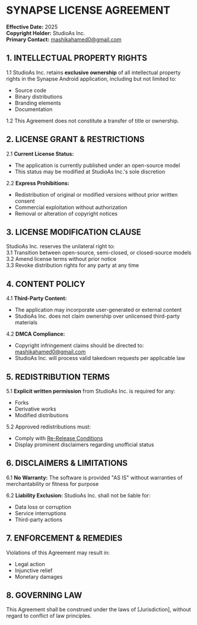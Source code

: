 # **SYNAPSE LICENSE AGREEMENT**  
**Effective Date:** 2025  
**Copyright Holder:** StudioAs Inc.  
**Primary Contact:** [mashikahamed0@gmail.com](mailto:mashikahamed0@gmail.com)  

## **1. INTELLECTUAL PROPERTY RIGHTS**  
1.1 StudioAs Inc. retains **exclusive ownership** of all intellectual property rights in the Synapse Android application, including but not limited to:  
   - Source code  
   - Binary distributions  
   - Branding elements  
   - Documentation  

1.2 This Agreement does not constitute a transfer of title or ownership.  

## **2. LICENSE GRANT & RESTRICTIONS**  
2.1 **Current License Status:**  
   - The application is currently published under an open-source model  
   - This status may be modified at StudioAs Inc.'s sole discretion  

2.2 **Express Prohibitions:**  
   - Redistribution of original or modified versions without prior written consent  
   - Commercial exploitation without authorization  
   - Removal or alteration of copyright notices  

## **3. LICENSE MODIFICATION CLAUSE**  
StudioAs Inc. reserves the unilateral right to:  
3.1 Transition between open-source, semi-closed, or closed-source models  
3.2 Amend license terms without prior notice  
3.3 Revoke distribution rights for any party at any time  

## **4. CONTENT POLICY**  
4.1 **Third-Party Content:**  
   - The application may incorporate user-generated or external content  
   - StudioAs Inc. does not claim ownership over unlicensed third-party materials  

4.2 **DMCA Compliance:**  
   - Copyright infringement claims should be directed to: [mashikahamed0@gmail.com](mailto:mashikahamed0@gmail.com)  
   - StudioAs Inc. will process valid takedown requests per applicable law  

## **5. REDISTRIBUTION TERMS**  
5.1 **Explicit written permission** from StudioAs Inc. is required for any:  
   - Forks  
   - Derivative works  
   - Modified distributions  

5.2 Approved redistributions must:  
   - Comply with [Re-Release Conditions](https://github.com/StudioAsInc/synapse-android/blob/host/re-release_condition.md)  
   - Display prominent disclaimers regarding unofficial status  

## **6. DISCLAIMERS & LIMITATIONS**  
6.1 **No Warranty:** The software is provided "AS IS" without warranties of merchantability or fitness for purpose  

6.2 **Liability Exclusion:** StudioAs Inc. shall not be liable for:  
   - Data loss or corruption  
   - Service interruptions  
   - Third-party actions  

## **7. ENFORCEMENT & REMEDIES**  
Violations of this Agreement may result in:  
   - Legal action  
   - Injunctive relief  
   - Monetary damages  

## **8. GOVERNING LAW**  
This Agreement shall be construed under the laws of [Jurisdiction], without regard to conflict of law principles.
